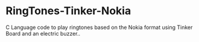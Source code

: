 # RingTones-Tinker-Nokia
C Language code to play ringtones based on the Nokia format using Tinker Board and an electric buzzer..
